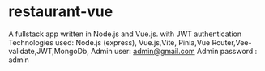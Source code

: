 # restaurant-vue
A fullstack app written in Node.js and Vue.js. with JWT authentication
Technologies used: Node.js (express), Vue.js,Vite, Pinia,Vue Router,Vee-validate,JWT,MongoDb,
Admin user: admin@gmail.com
Admin password : admin
